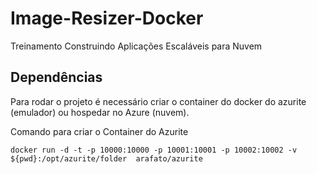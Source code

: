 # Image-Resizer-Docker
Treinamento Construindo Aplicações Escaláveis para Nuvem 

## Dependências

Para rodar o projeto é necessário criar o container do docker do azurite (emulador) ou hospedar no Azure (nuvem).

Comando para criar o Container do Azurite

```docker
docker run -d -t -p 10000:10000 -p 10001:10001 -p 10002:10002 -v ${pwd}:/opt/azurite/folder  arafato/azurite
```


